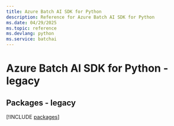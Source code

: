 ```yaml
---
title: Azure Batch AI SDK for Python
description: Reference for Azure Batch AI SDK for Python
ms.date: 04/29/2025
ms.topic: reference
ms.devlang: python
ms.service: batchai
---
```

# Azure Batch AI SDK for Python - legacy
## Packages - legacy
[!INCLUDE [packages](batch-ai-index.md)]